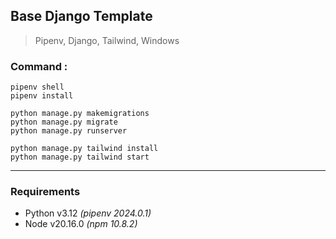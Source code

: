 ## Base Django Template

> Pipenv, Django, Tailwind, Windows

### Command :

```
pipenv shell
pipenv install

python manage.py makemigrations
python manage.py migrate
python manage.py runserver

python manage.py tailwind install
python manage.py tailwind start
```

---

### Requirements

-   Python v3.12 _(pipenv 2024.0.1)_
-   Node v20.16.0 _(npm 10.8.2)_
